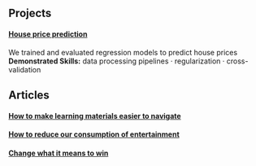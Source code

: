 ## Projects
#### [House price prediction](https://github.com/maximilian-ho/Data-Analytics-Projects/blob/main/House%20Prices%20Prediction/house-prices-prediction.ipynb) 
We trained and evaluated regression models to predict house prices  
**Demonstrated Skills:** data processing pipelines · regularization · cross-validation  

## Articles
#### [How to make learning materials easier to navigate](https://github.com/maximilian-ho/articles/blob/main/how_to_make_learning_materials_easier_to_navigate.md)
#### [How to reduce our consumption of entertainment](https://github.com/maximilian-ho/articles/blob/main/how_to_reduce_our_consumption_of_entertainment.md)
#### [Change what it means to win](https://github.com/maximilian-ho/articles/blob/main/change_what_it_means_to_win.md)



